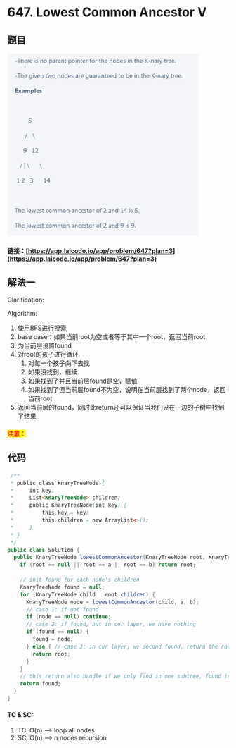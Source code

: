 # 647. Lowest Common Ancestor V

## 题目

![](<.gitbook/assets/image (87).png>)

#### 链接：[https://app.laicode.io/app/problem/647?plan=3](https://app.laicode.io/app/problem/647?plan=3)

## 解法一

Clarification:&#x20;

Algorithm:&#x20;

1. 使用BFS进行搜索
2. base case：如果当前root为空或者等于其中一个root，返回当前root
3. 为当前层设置found
4. 对root的孩子进行循环
   1. 对每一个孩子向下去找
   2. 如果没找到，继续
   3. 如果找到了并且当前层found是空，赋值
   4. 如果找到了但当前层found不为空，说明在当前层找到了两个node，返回当前root
5. 返回当前层的found，同时此return还可以保证当我们只在一边的子树中找到了结果

#### <mark style="color:red;">注意：</mark>

## 代码

```java
 /**
 * public class KnaryTreeNode {
 *     int key;
 *     List<KnaryTreeNode> children;
 *     public KnaryTreeNode(int key) {
 *         this.key = key;
 *         this.children = new ArrayList<>();
 *     }
 * }
 */
public class Solution {
  public KnaryTreeNode lowestCommonAncestor(KnaryTreeNode root, KnaryTreeNode a, KnaryTreeNode b) {
    if (root == null || root == a || root == b) return root;

    // init found for each node's children
    KnaryTreeNode found = null;
    for (KnaryTreeNode child : root.children) {
      KnaryTreeNode node = lowestCommonAncestor(child, a, b);
      // case 1: if not found
      if (node == null) continue;
      // case 2: if found, but in cur layer, we have nothing
      if (found == null) {
        found = node;
      } else { // case 3: in cur layer, we second found, return the root
        return root;
      }
    }
    // this return also handle if we only find in one subtree, found is lca
    return found;
  }
}
```

#### TC & SC:&#x20;

1. TC: O(n) --> loop all nodes
2. SC: O(n) --> n nodes recursion
